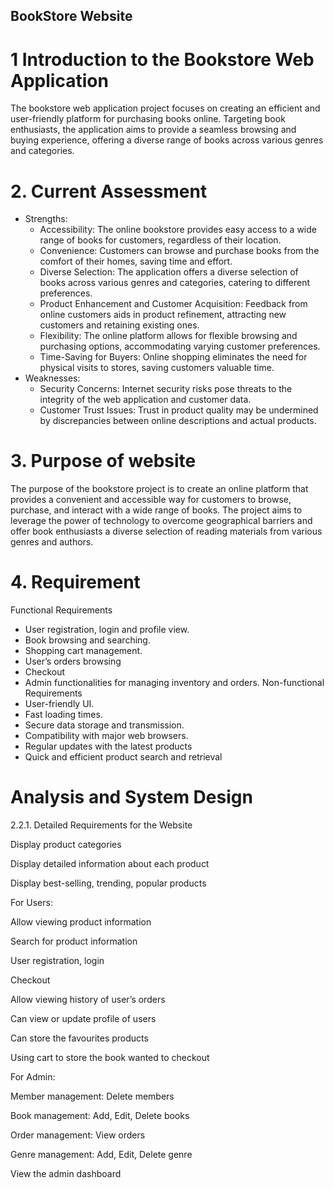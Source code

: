 ## BookStore Website
# 1 Introduction to the Bookstore Web Application 
The bookstore web application project focuses on creating an efficient and user-friendly platform for purchasing books online. Targeting book enthusiasts, the application aims to provide a seamless browsing and buying experience, offering a diverse range of books across various genres and categories. 
# 2. Current Assessment  
  - Strengths: 
      - Accessibility: The online bookstore provides easy access to a wide range of books for customers, regardless of their location.  
      - Convenience: Customers can browse and purchase books from the comfort of their homes, saving time and effort. 
      - Diverse Selection: The application offers a diverse selection of books across various genres and categories, catering to different preferences. 
      - Product Enhancement and Customer Acquisition: Feedback from online customers aids in product refinement, attracting new customers and retaining existing ones. 
      - Flexibility: The online platform allows for flexible browsing and purchasing options, accommodating varying customer preferences. 
      - Time-Saving for Buyers: Online shopping eliminates the need for physical visits to stores, saving customers valuable time. 
  - Weaknesses:
    - Security Concerns: Internet security risks pose threats to the integrity of the web application and customer data.  
    - Customer Trust Issues: Trust in product quality may be undermined by discrepancies between online descriptions and actual products. 
# 3. Purpose of website 
The purpose of the bookstore project is to create an online platform that provides a convenient and accessible way for customers to browse, purchase, and interact with a wide range of books. The project aims to leverage the power of technology to overcome geographical barriers and offer book enthusiasts a diverse selection of reading materials from various genres and authors. 

# 4. Requirement 
Functional Requirements 
  - User registration, login and profile view. 
  - Book browsing and searching. 
  - Shopping cart management. 
  - User’s orders browsing  
  - Checkout  
  - Admin functionalities for managing inventory and orders. 
Non-functional Requirements 
  - User-friendly UI. 
  - Fast loading times. 
  - Secure data storage and transmission. 
  - Compatibility with major web browsers. 
  - Regular updates with the latest products 
  - Quick and efficient product search and retrieval  

# Analysis and System Design 

2.2.1. Detailed Requirements for the Website 

Display product categories 

Display detailed information about each product 

Display best-selling, trending, popular products 
 
For Users: 
  
Allow viewing product information 

Search for product information 

User registration, login 

Checkout 

Allow viewing history of user’s orders 

Can view or update profile of users 

Can store the favourites products 

Using cart to store the book wanted to checkout 

 

For Admin: 

Member management: Delete members 

Book management: Add, Edit, Delete books 

Order management: View orders 

Genre management: Add, Edit, Delete genre 

View the admin dashboard  
